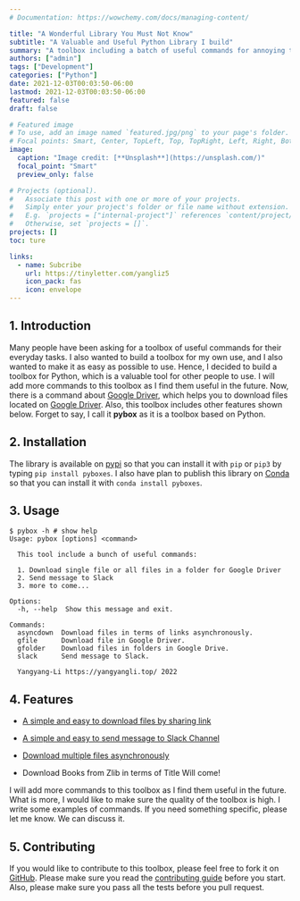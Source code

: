 ```yaml
---
# Documentation: https://wowchemy.com/docs/managing-content/

title: "A Wonderful Library You Must Not Know"
subtitle: "A Valuable and Useful Python Library I build"
summary: "A toolbox including a batch of useful commands for annoying tasks."
authors: ["admin"]
tags: ["Development"]
categories: ["Python"]
date: 2021-12-03T00:03:50-06:00
lastmod: 2021-12-03T00:03:50-06:00
featured: false
draft: false

# Featured image
# To use, add an image named `featured.jpg/png` to your page's folder.
# Focal points: Smart, Center, TopLeft, Top, TopRight, Left, Right, BottomLeft, Bottom, BottomRight.
image:
  caption: "Image credit: [**Unsplash**](https://unsplash.com/)"
  focal_point: "Smart"
  preview_only: false

# Projects (optional).
#   Associate this post with one or more of your projects.
#   Simply enter your project's folder or file name without extension.
#   E.g. `projects = ["internal-project"]` references `content/project/deep-learning/index.md`.
#   Otherwise, set `projects = []`.
projects: []
toc: ture

links:
  - name: Subcribe
    url: https://tinyletter.com/yangliz5
    icon_pack: fas
    icon: envelope
---
```


<!-- {{< toc >}} -->

## 1. Introduction

Many people have been asking for a toolbox of useful commands for their everyday tasks. I also wanted to build a toolbox for my own use, and I also wanted to make it as easy as possible to use. Hence, I decided to build a toolbox for Python, which is a valuable tool for other people to use. I will add more commands to this toolbox as I find them useful in the future. Now, there is a command about [Google Driver][], which helps you to download files located on [Google Driver][]. Also, this toolbox includes other features shown below. Forget to say, I call it **pybox** as it is a toolbox based on Python.

## 2. Installation

The library is available on [pypi][] so that you can install it with `pip` or `pip3` by typing `pip install pyboxes`. I also have plan to publish this library on [Conda][] so that you can install it with `conda install pyboxes`.

## 3. Usage

```console
$ pybox -h # show help
Usage: pybox [options] <command>

  This tool include a bunch of useful commands:

  1. Download single file or all files in a folder for Google Driver
  2. Send message to Slack
  3. more to come...

Options:
  -h, --help  Show this message and exit.

Commands:
  asyncdown  Download files in terms of links asynchronously.
  gfile      Download file in Google Driver.
  gfolder    Download files in folders in Google Drive.
  slack      Send message to Slack.

  Yangyang-Li https://yangyangli.top/ 2022
```

## 4. Features

- [A simple and easy to download files by sharing link](https://github.com/cauliyang/pybox#a-simple-and-easy-to-download-files-by-sharing-link)

- [A simple and easy to send message to Slack Channel](https://github.com/cauliyang/pybox#a-simple-and-easy-to-send-message-to-slack-channel)

- [Download multiple files asynchronously](https://github.com/cauliyang/pybox#download-multiple-files-asynchronously)

- Download Books from Zlib in terms of Title Will come!

I will add more commands to this toolbox as I find them useful in the future. What is more, I would like to make sure the quality of the toolbox is high. I write some examples of commands. If you need something specific, please let me know. We can discuss it.

## 5. Contributing

If you would like to contribute to this toolbox, please feel free to fork it on [GitHub][]. Please make sure you read the [contributing guide][] before you start. Also, please make sure you pass all the tests before you pull request.

<!-- link -->

[google driver]: https://drive.google.com/
[pypi]: https://pypi.org/project/pybox/
[conda]: https://conda.io/
[github]: https://github.com/cauliyang/pybox
[contributing guide]: https://github.com/cauliyang/pybox/blob/main/CONTRIBUTING.rst
